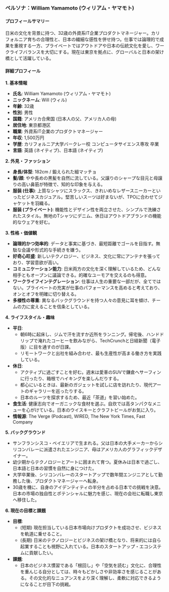 ### **ペルソナ：William Yamamoto (ウィリアム・ヤマモト)**

#### **プロフィールサマリー**

日米の文化を背景に持つ、32歳の外資系IT企業プロダクトマネージャー。カリフォルニア育ちの合理性と、日本の繊細な感性を併せ持つ。仕事では論理的で成果を重視する一方、プライベートではアウトドアや日本の伝統文化を愛し、ワークライフバランスを大切にする。現在は東京を拠点に、グローバルと日本の架け橋として活躍している。

#### **詳細プロフィール**

**1. 基本情報**

*   **氏名**: William Yamamoto (ウィリアム・ヤマモト)
*   **ニックネーム**: Will (ウィル)
*   **年齢**: 32歳
*   **性別**: 男性
*   **国籍**: アメリカ合衆国 (日本人の父、アメリカ人の母)
*   **居住地**: 東京都港区
*   **職業**: 外資系IT企業のプロダクトマネージャー
*   **年収**: 1,500万円
*   **学歴**: カリフォルニア大学バークレー校 コンピュータサイエンス専攻 卒業
*   **言語**: 英語 (ネイティブ)、日本語 (ネイティブ)

**2. 外見・ファッション**

*   **身長/体型**: 182cm / 鍛えられた細マッチョ
*   **髪/顔**: やや長めの黒髪を自然に流している。父譲りのシャープな目元と母譲りの高い鼻筋が特徴で、知的な印象を与える。
*   **服装 (仕事)**: 上質なシャツにスラックス、きれいめなレザースニーカーといったビジネスカジュアル。堅苦しいスーツは好まないが、TPOに合わせてジャケットを羽織る。
*   **服装 (プライベート)**: 機能性とデザイン性を両立させた、シンプルで洗練されたスタイル。無地のTシャツにデニム、休日はアウトドアブランドの機能的なウェアを好む。

**3. 性格・価値観**

*   **論理的かつ効率的**: データと事実に基づき、最短距離でゴールを目指す。無駄な会議や形式的な手続きを嫌う。
*   **好奇心旺盛**: 新しいテクノロジー、ビジネス、文化に常にアンテナを張っており、学習意欲が高い。
*   **コミュニケーション能力**: 日米両方の文化を深く理解しているため、どんな相手ともオープンに議論できる。的確なユーモアを交えるのも得意。
*   **ワークライフインテグレーション**: 仕事は人生の重要な一部だが、全てではない。プライベートの充実が仕事のパフォーマンスを高めると考えており、オンとオフを明確に切り替える。
*   **多様性の尊重**: 異なるバックグラウンドを持つ人々の意見に耳を傾け、チームの力に変えることを信条としている。

**4. ライフスタイル・趣味**

*   **平日**:
    *   朝6時に起床し、ジムで汗を流すか近所をランニング。帰宅後、ハンドドリップで淹れたコーヒーを飲みながら、TechCrunchと日経新聞（電子版）に目を通すのが日課。
    *   リモートワークと出社を組み合わせ、最も生産性が高まる働き方を実践している。
*   **休日**:
    *   アクティブに過ごすことを好む。週末は愛車のSUVで鎌倉へサーフィンに行ったり、箱根でハイキングを楽しんだりする。
    *   都心にいるときは、最新のガジェットを試しに店を訪れたり、現代アートのギャラリーを巡ったりする。
    *   日本のルーツを探求するため、最近「茶道」を習い始めた。
*   **食生活**: 健康志向でオーガニックな食材を選ぶ。自炊では高タンパクなメニューを心がけている。日本のウイスキーとクラフトビールがお気に入り。
*   **情報源**: The Verge (Podcast), WIRED, The New York Times, Fast Company

**5. バックグラウンド**

*   サンフランシスコ・ベイエリアで生まれる。父は日本の大手メーカーからシリコンバレーに派遣されたエンジニア、母はアメリカ人のグラフィックデザイナー。
*   幼少期からテクノロジーとアートに囲まれて育つ。夏休みは日本で過ごし、日本語と日本の習慣を自然に身につけた。
*   大学卒業後、シリコンバレーのスタートアップで数年間エンジニアとして勤務した後、プロダクトマネージャーへ転身。
*   30歳を機に、自身のアイデンティティの半分を占める日本での挑戦を決意。日本の市場の独自性とポテンシャルに魅力を感じ、現在の会社に転職し東京へ移住した。

**6. 現在の目標と課題**

*   **目標**:
    *   (短期) 現在担当している日本市場向けプロダクトを成功させ、ビジネスを軌道に乗せること。
    *   (長期) 日米のテクノロジーとビジネスの架け橋となり、将来的には自ら起業することも視野に入れている。日本のスタートアップ・エコシステムに貢献したい。
*   **課題**:
    *   日本のビジネス慣習である「根回し」や「空気を読む」文化に、合理性を重んじる自分としては、時々もどかしさや非効率さを感じることがある。その文化的なニュアンスをより深く理解し、柔軟に対応できるようになることが目下の挑戦。